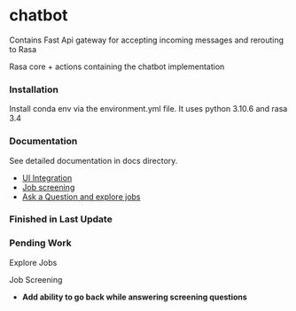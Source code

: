 # chatbot

Contains Fast Api gateway for accepting incoming messages and rerouting to Rasa

Rasa core + actions containing the chatbot implementation

### Installation
Install conda env via the environment.yml file. It uses python 3.10.6 and rasa 3.4

### Documentation
See detailed documentation in docs directory.

- [UI Integration](/docs/integration.md)
- [Job screening](/docs/job_screening.md)
- [Ask a Question and explore jobs](/docs/greet.md)


### Finished in Last Update

### Pending Work

Explore Jobs

Job Screening
- **Add ability to go back while answering screening questions**



